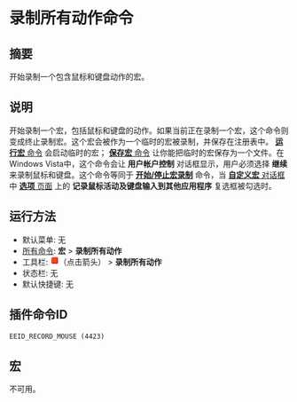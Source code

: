 # 录制所有动作命令

## 摘要

开始录制一个包含鼠标和键盘动作的宏。

## 说明

开始录制一个宏，包括鼠标和键盘的动作。如果当前正在录制一个宏，这个命令则变成终止录制宏。这个宏会被作为一个临时的宏被录制，并保存在注册表中。 [**运行宏** 命令](quick_macro_run) 会启动临时的宏； [**保存宏** 命令](macro_save) 让你能把临时的宏保存为一个文件。在Windows Vista中，这个命令会让 **用户帐户控制** 对话框显示，用户必须选择 **继续** 来录制鼠标和键盘。这个命令等同于 **[开始/停止宏录制](quick_macro_record)** 命令，当 [**自定义宏** 对话框](../../dlg/macro_customize/index) 中 [**选项** 页面](../../dlg/macro_customize/options/index) 上的 **记录鼠标活动及键盘输入到其他应用程序** 复选框被勾选时。

## 运行方法

- 默认菜单: 无
- [所有命令](../tools/all_commands): **宏**
\> **录制所有动作**
- 工具栏: ![](../../images/quickmacrorecord.png)（点击箭头） \> **录制所有动作**
- 状态栏: 无
- 默认快捷键: 无

## 插件命令ID

```
EEID_RECORD_MOUSE (4423)
```

## 宏

不可用。
